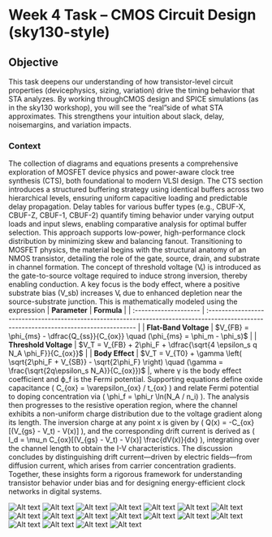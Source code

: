 # Week 4 Task – CMOS Circuit Design (sky130-style)

## Objective
This task deepens our understanding of how transistor-level circuit properties (devicephysics, sizing, variation) drive the timing behavior that STA analyzes. By working throughCMOS design and SPICE simulations (as in the sky130 workshop), you will see the “real”side of what STA approximates. This strengthens your intuition about slack, delay, noisemargins, and variation impacts.

### Context
The collection of diagrams and equations presents a comprehensive exploration of MOSFET device physics and power-aware clock tree synthesis (CTS), both foundational to modern VLSI design. The CTS section introduces a structured buffering strategy using identical buffers across two hierarchical levels, ensuring uniform capacitive loading and predictable delay propagation. Delay tables for various buffer types (e.g., CBUF-X, CBUF-Z, CBUF-1, CBUF-2) quantify timing behavior under varying output loads and input slews, enabling comparative analysis for optimal buffer selection. This approach supports low-power, high-performance clock distribution by minimizing skew and balancing fanout. Transitioning to MOSFET physics, the material begins with the structural anatomy of an NMOS transistor, detailing the role of the gate, source, drain, and substrate in channel formation. The concept of threshold voltage (Vₜ) is introduced as the gate-to-source voltage required to induce strong inversion, thereby enabling conduction. A key focus is the body effect, where a positive substrate bias (V_sb) increases Vₜ due to enhanced depletion near the source-substrate junction. This is mathematically modeled using the expression 
| **Parameter**         | **Formula**                                                                                                                             |
| :-------------------- | :-------------------------------------------------------------------------------------------------------------------------------------- |
| **Flat-Band Voltage** | $V_{FB} = \phi_{ms} - \dfrac{Q_{ss}}{C_{ox}} \quad (\phi_{ms} = \phi_m - \phi_s)$                                                       |
| **Threshold Voltage** | $V_T = V_{FB} + 2\phi_F + \dfrac{\sqrt{4 \epsilon_s q N_A \phi_F}}{C_{ox}}$                                                             |
| **Body Effect**       | $V_T = V_{T0} + \gamma \left( \sqrt{2\phi_F + V_{SB}} - \sqrt{2\phi_F} \right) \quad (\gamma = \frac{\sqrt{2q\epsilon_s N_A}}{C_{ox}})$ |, where γ is the body effect coefficient and ϕ_f is the Fermi potential. Supporting equations define oxide capacitance \( C_{ox} = \varepsilon_{ox} / t_{ox} \) and relate Fermi potential to doping concentration via \( \phi_f = \phi_r \ln(N_A / n_i) \). The analysis then progresses to the resistive operation region, where the channel exhibits a non-uniform charge distribution due to the voltage gradient along its length. The inversion charge at any point x is given by \( Q(x) = -C_{ox}[(V_{gs} - V_t) - V(x)] \), and the corresponding drift current is derived as \( I_d = \mu_n C_{ox}[(V_{gs} - V_t) - V(x)] \frac{dV(x)}{dx} \), integrating over the channel length to obtain the I-V characteristics. The discussion concludes by distinguishing drift current—driven by electric fields—from diffusion current, which arises from carrier concentration gradients. Together, these insights form a rigorous framework for understanding transistor behavior under bias and for designing energy-efficient clock networks in digital systems.

![Alt text](IMAGES/1.png)
![Alt text](IMAGES/2.png)
![Alt text](IMAGES/3.png)
![Alt text](IMAGES/4.png)
![Alt text](IMAGES/5.png)
![Alt text](IMAGES/6.png)
![Alt text](IMAGES/7.png)
![Alt text](IMAGES/8.png)
![Alt text](IMAGES/9.png)
![Alt text](IMAGES/10.png)
![Alt text](IMAGES/11.png)
![Alt text](IMAGES/12.png)
![Alt text](IMAGES/13.png)
![Alt text](IMAGES/14.png)
![Alt text](IMAGES/15.png)
![Alt text](IMAGES/16.png)
![Alt text](IMAGES/17.png)
![Alt text](IMAGES/18.png)
